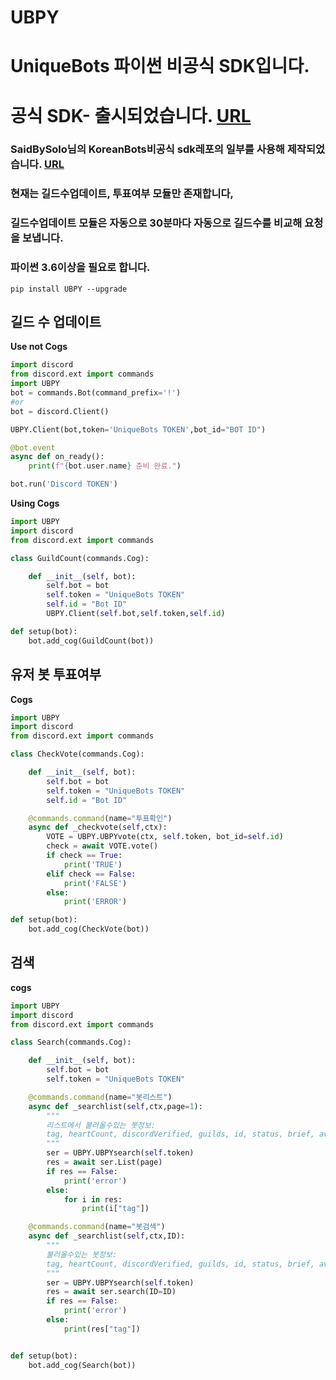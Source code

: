 # UBPY
# UniqueBots 파이썬 **비공식** SDK입니다.
# 공식 SDK- 출시되었습니다. [URL](<https://github.com/decave27/uniquebots-py-sdk>)
### SaidBySolo님의 KoreanBots비공식 sdk레포의 일부를 사용해 제작되었습니다. [URL](<https://github.com/SaidBySolo/DBKR-API-Python>)

### 현재는 길드수업데이트, 투표여부 모듈만 존재합니다, 
### 길드수업데이트 모듈은 자동으로 30분마다 자동으로 길드수를 비교해 요청을 보냅니다.

### 파이썬 3.6이상을 필요로 합니다.

```
pip install UBPY --upgrade
```

## 길드 수 업데이트

**Use not Cogs**
```py
import discord
from discord.ext import commands
import UBPY
bot = commands.Bot(command_prefix='!')
#or
bot = discord.Client()

UBPY.Client(bot,token='UniqueBots TOKEN',bot_id="BOT ID")

@bot.event
async def on_ready():
    print(f"{bot.user.name} 준비 완료.")

bot.run('Discord TOKEN')
```

**Using Cogs**
```py
import UBPY
import discord
from discord.ext import commands

class GuildCount(commands.Cog):

    def __init__(self, bot):
        self.bot = bot
        self.token = "UniqueBots TOKEN"
        self.id = "Bot ID"
        UBPY.Client(self.bot,self.token,self.id)

def setup(bot):
    bot.add_cog(GuildCount(bot))
```

## 유저 봇 투표여부

**Cogs**
```py
import UBPY
import discord
from discord.ext import commands

class CheckVote(commands.Cog):

    def __init__(self, bot):
        self.bot = bot
        self.token = "UniqueBots TOKEN"
        self.id = "Bot ID"

    @commands.command(name="투표확인")
    async def _checkvote(self,ctx):
        VOTE = UBPY.UBPYvote(ctx, self.token, bot_id=self.id)
        check = await VOTE.vote()
        if check == True:
            print('TRUE')
        elif check == False:
            print('FALSE')
        else:
            print('ERROR')

def setup(bot):
    bot.add_cog(CheckVote(bot))
```

## 검색

**cogs**
```py
import UBPY
import discord
from discord.ext import commands

class Search(commands.Cog):

    def __init__(self, bot):
        self.bot = bot
        self.token = "UniqueBots TOKEN"

    @commands.command(name="봇리스트")
    async def _searchlist(self,ctx,page=1):
        """
        리스트에서 불러올수있는 봇정보:
        tag, heartCount, discordVerified, guilds, id, status, brief, avatar, prefix, invite, locked, library
        """
        ser = UBPY.UBPYsearch(self.token)
        res = await ser.List(page)
        if res == False:
            print('error')
        else:
            for i in res:
                print(i["tag"])

    @commands.command(name="봇검색")
    async def _searchlist(self,ctx,ID):
        """
        불러올수있는 봇정보:
        tag, heartCount, discordVerified, guilds, id, status, brief, avatar, prefix, invite, locked, library
        """
        ser = UBPY.UBPYsearch(self.token)
        res = await ser.search(ID=ID)
        if res == False:
            print('error')
        else:
            print(res["tag"])


def setup(bot):
    bot.add_cog(Search(bot))
```